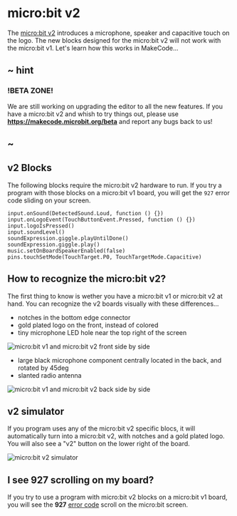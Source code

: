 # micro:bit v2

The [micro:bit v2](https://microbit.org/new-microbit/) introduces a microphone, speaker and capacitive touch on the logo. The new blocks designed for the micro:bit v2 will not work with the micro:bit v1. 
Let's learn how this works in MakeCode...

## ~ hint

### !BETA ZONE!

We are still working on upgrading the editor to all the new features. If you have a micro:bit v2 and whish to try things out, please use **https://makecode.microbit.org/beta** and
report any bugs back to us!

## ~

## v2 Blocks

The following blocks require the micro:bit v2 hardware to run. If you try a program with those blocks on a micro:bit v1 board, you will get the ``927`` error code sliding on your screen.

```cards
input.onSound(DetectedSound.Loud, function () {})
input.onLogoEvent(TouchButtonEvent.Pressed, function () {})
input.logoIsPressed()
input.soundLevel()
soundExpression.giggle.playUntilDone()
soundExpression.giggle.play()
music.setOnBoardSpeakerEnabled(false)
pins.touchSetMode(TouchTarget.P0, TouchTargetMode.Capacitive)
```

## How to recognize the micro:bit v2?

The first thing to know is wether you have a micro:bit v1 or micro:bit v2 at hand. You can recognize the v2 boards visually with these differences...

* notches in the bottom edge connector
* gold plated logo on the front, instead of colored
* tiny microphone LED hole near the top right of the screen

![micro:bit v1 and micro:bit v2 front side by side](/static/v2/front.jpg)

* large black microphone component centrally located in the back, and rotated by 45deg
* slanted radio antenna

![micro:bit v1 and micro:bit v2 back side by side](/static/v2/back.jpg)

## v2 simulator

If you program uses any of the micro:bit v2 specific blocs, it will automatically turn into a micro:bit v2, with notches and a gold plated logo. You will also see a "v2" button on the lower right of the board.

![micro:bit v2 simulator](/static/v2/simulator.png)

## I see 927 scrolling on my board?

If you try to use a program with micro:bit v2 blocks on a micro:bit v1 board, you will see the **927** [error code](/device/error-codes) scroll on the micro:bit screen.